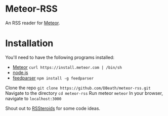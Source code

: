 # Meteor-RSS

An RSS reader for [Meteor](http://www.meteor.com/).

# Installation

You'll need to have the following programs installed:
* [Meteor](http://www.meteor.com/) ```curl https://install.meteor.com | /bin/sh```
* [node.js](http://nodejs.org/)
* [feedparser](https://github.com/danmactough/node-feedparser) ```npm install -g feedparser```

Clone the repo ```git clone https://github.com/DBeath/meteor-rss.git```
Navigate to the directory ```cd meteor-rss```
Run meteor ```meteor```
In your browser, navigate to ```localhost:3000```



Shout out to [RSSteroids](https://github.com/AVGP/RSSteroids) for some code ideas.